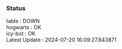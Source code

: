 ### Status


table : DOWN  
hogwarts : OK  
icy-bot : OK  
Latest Update : 2024-07-20 16:09:27.843871
